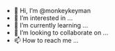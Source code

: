 - 👋 Hi, I’m @monkeykeyman
- 👀 I’m interested in ...
- 🌱 I’m currently learning ...
- 💞️ I’m looking to collaborate on ...
- 📫 How to reach me ...

<!---
monkeykeyman/monkeykeyman is a ✨ special ✨ repository because its `README.md` (this file) appears on your GitHub profile.
You can click the Preview link to take a look at your changes.
--->
